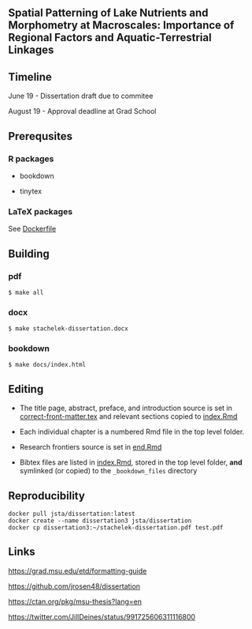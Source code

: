 ## Spatial Patterning of Lake Nutrients and Morphometry at Macroscales: Importance of Regional Factors and Aquatic-Terrestrial Linkages

## Timeline

June 19 - Dissertation draft due to commitee

August 19 - Approval deadline at Grad School

## Prerequsites

### R packages
 
 * bookdown
 
 * tinytex
 
### LaTeX packages

See [Dockerfile](Dockerfile)

## Building

### pdf
`$ make all`

### docx
`$ make stachelek-dissertation.docx`

### bookdown
`$ make docs/index.html`

## Editing

* The title page, abstract, preface, and introduction source is set in [correct-front-matter.tex](correct-front-matter.tex) and relevant sections copied to [index.Rmd](index.Rmd)

* Each individual chapter is a numbered Rmd file in the top level folder.

* Research frontiers source is set in [end.Rmd](end.Rmd)

* Bibtex files are listed in [index.Rmd](index.Rmd), stored in the top level folder, **and** symlinked (or copied) to the `_bookdown_files` directory

## Reproducibility

```
docker pull jsta/dissertation:latest
docker create --name dissertation3 jsta/dissertation
docker cp dissertation3:~/stachelek-dissertation.pdf test.pdf
```

## Links

https://grad.msu.edu/etd/formatting-guide

https://github.com/jrosen48/dissertation

https://ctan.org/pkg/msu-thesis?lang=en

https://twitter.com/JillDeines/status/991725606311116800
